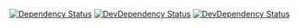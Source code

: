 [![Dependency Status](https://david-dm.org/draykcirb/brickyard-command-install.svg)](https://david-dm.org/draykcirb/brickyard-command-install)
[![DevDependency Status](https://david-dm.org/draykcirb/brickyard-command-install/dev-status.svg)](https://david-dm.org/draykcirb/brickyard-command-install?type=dev)
[![DevDependency Status](https://david-dm.org/draykcirb/brickyard-command-install/peer-status.svg)](https://david-dm.org/draykcirb/brickyard-command-install?type=peer)

